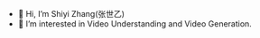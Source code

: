 - 👋 Hi, I’m Shiyi Zhang(张世乙)
- 👀 I’m interested in Video Understanding and Video Generation.

<!---
shiyi-zh0408/shiyi-zh0408 is a ✨ special ✨ repository because its `README.md` (this file) appears on your GitHub profile.
You can click the Preview link to take a look at your changes.
--->
